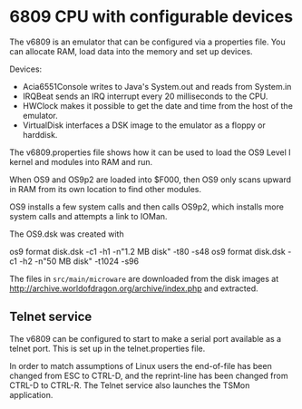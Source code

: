 6809 CPU with configurable devices
==================================

The v6809 is an emulator that can be configured via a properties file.
You can allocate RAM, load data into the memory and set up devices.

Devices:
* Acia6551Console writes to Java's System.out and reads from System.in
* IRQBeat sends an IRQ interrupt every 20 milliseconds to the CPU.
* HWClock makes it possible to get the date and time from the host of the emulator.
* VirtualDisk interfaces a DSK image to the emulator as a floppy or harddisk.

The v6809.properties file shows how it can be used to load the OS9 Level I kernel and modules into RAM and run.

When OS9 and OS9p2 are loaded into $F000, then OS9 only scans upward in
RAM from its own location to find other modules.

OS9 installs a few system calls and then calls OS9p2, which installs
more system calls and attempts a link to IOMan.

The OS9.dsk was created with

   os9 format disk.dsk -c1 -h1 -n"1.2 MB disk" -t80 -s48
   os9 format disk.dsk -c1 -h2 -n"50 MB disk" -t1024 -s96

The files in `src/main/microware` are downloaded from the disk images at
http://archive.worldofdragon.org/archive/index.php and extracted.

Telnet service
--------------

The v6809 can be configured to start to make a serial port available as
a telnet port. This is set up in the telnet.properties file.

In order to match assumptions of Linux users the end-of-file has been changed from ESC to CTRL-D,
and the reprint-line has been changed from CTRL-D to CTRL-R. The Telnet service also launches the TSMon application.
